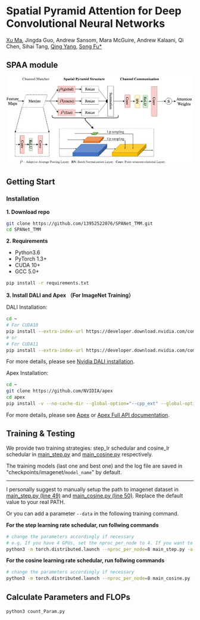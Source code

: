 # Spatial Pyramid Attention for Deep Convolutional Neural Networks
[Xu Ma](https://13952522076.github.io/), Jingda Guo, Andrew Sansom, Mara McGuire, Andrew Kalaani, Qi Chen, Sihai Tang, [Qing Yang](https://www.cse.unt.edu/~qingyang/), [Song Fu*](https://www.cse.unt.edu/~song/)


## SPAA module

![SPA_module](figures/spanet.jpg)


## Getting Start
### Installation

 __1. Download repo__
 
```Bash
git clone https://github.com/13952522076/SPANet_TMM.git
cd SPANet_TMM
```

__2. Requirements__

- Python3.6
- PyTorch 1.3+
- CUDA 10+
- GCC 5.0+
```Bash
pip install -r requirements.txt
```
__3. Install DALI and Apex （For ImageNet Training）__

DALI Installation:
```Bash
cd ~
# For CUDA10
pip install --extra-index-url https://developer.download.nvidia.com/compute/redist nvidia-dali-cuda100
# or
# For CUDA11
pip install --extra-index-url https://developer.download.nvidia.com/compute/redist nvidia-dali-cuda110
```
For more details, please see [Nvidia DALI installation](https://docs.nvidia.com/deeplearning/dali/user-guide/docs/installation.html).


Apex Installation:
```Bash
cd ~
git clone https://github.com/NVIDIA/apex
cd apex
pip install -v --no-cache-dir --global-option="--cpp_ext" --global-option="--cuda_ext" ./
```
For more details, please see [Apex](https://github.com/NVIDIA/apex) or [Apex Full API documentation](https://nvidia.github.io/apex/).


<!--__Prepare ImageNet dataset__-->

<!--```Bash-->
<!--cd ~-->
<!--cd Efficient_ImageNet_Classification-->
<!--mkdir data-->
<!--cd data-->
<!--# Replace PATH_TO_ImageNet to your ImageNet dataset path-->
<!--ln -s PATH_TO_ImageNet imagenet-->
<!--```-->

## Training & Testing
We provide two training strategies: step_lr schedular and cosine_lr schedular in [main_step.py](https://github.com/13952522076/Efficient_ImageNet_Classification/blob/master/main_step.py) and [main_cosine.py](https://github.com/13952522076/Efficient_ImageNet_Classification/blob/master/main_cosine.py) respectively.

The training models (last one and best one) and the log file  are saved in "checkpoints/imagenet/`model_name`" by default.
***

I personally suggest to manually setup the path to imagenet dataset in [main_step.py (line 49)](https://github.com/13952522076/Efficient_ImageNet_Classification/blob/f6218ccc0992458909460c095795d9aca3e48c18/main_step.py#L49) 
and [main_cosine.py (line 50)](https://github.com/13952522076/Efficient_ImageNet_Classification/blob/f6218ccc0992458909460c095795d9aca3e48c18/main_cosine.py#L50).
Replace the default value to your real PATH.

Or you can add a parameter `--data` in the following training command.


**For the step learning rate schedular, run follwing commands**
```Bash
# change the parameters accordingly if necessary
# e.g, If you have 4 GPUs, set the nproc_per_node to 4. If you want to train with 32FP, remove ----fp16.
python3 -m torch.distributed.launch --nproc_per_node=8 main_step.py -a old_resnet50 --fp16 --b 32
```
**For the cosine learning rate schedular, run follwing commands**
```Bash
# change the parameters accordingly if necessary
python3 -m torch.distributed.launch --nproc_per_node=8 main_cosine.py -a old_resnet18 --b 64 --opt-level O0
```
## Calculate Parameters and FLOPs
```Bash
python3 count_Param.py
```

